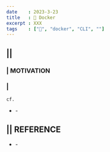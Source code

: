 ```yaml
---
date    : 2023-3-23
title   : 🐳 Docker
excerpt : XXX
tags    : ["🐳", "docker", "CLI", ""]
---
```


## || 
### | MOTIVATION
### |
`cf.`
- []() - 

## || REFERENCE
- []() -